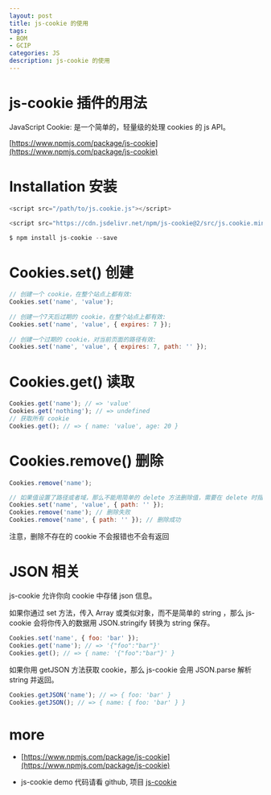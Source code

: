 ```yaml
---
layout: post
title: js-cookie 的使用
tags:
- BOM
- GCIP
categories: JS
description: js-cookie 的使用
---
```


# js-cookie 插件的用法

JavaScript Cookie: 是一个简单的，轻量级的处理 cookies 的 js API。

[https://www.npmjs.com/package/js-cookie](https://www.npmjs.com/package/js-cookie)

# Installation 安装

```js
<script src="/path/to/js.cookie.js"></script>
```

```js
<script src="https://cdn.jsdelivr.net/npm/js-cookie@2/src/js.cookie.min.js"></script>
```

```js
$ npm install js-cookie --save
```

# Cookies.set() 创建

```js
// 创建一个 cookie，在整个站点上都有效:
Cookies.set('name', 'value');
 
// 创建一个7天后过期的 cookie，在整个站点上都有效:
Cookies.set('name', 'value', { expires: 7 });
 
// 创建一个过期的 cookie，对当前页面的路径有效:
Cookies.set('name', 'value', { expires: 7, path: '' });
```

# Cookies.get() 读取

```js
Cookies.get('name'); // => 'value'
Cookies.get('nothing'); // => undefined
// 获取所有 cookie
Cookies.get(); // => { name: 'value', age: 20 }
```

# Cookies.remove() 删除

```js
Cookies.remove('name');
```

```js
// 如果值设置了路径或者域，那么不能用简单的 delete 方法删除值，需要在 delete 时指定路径或者域
Cookies.set('name', 'value', { path: '' });
Cookies.remove('name'); // 删除失败
Cookies.remove('name', { path: '' }); // 删除成功
```

注意，删除不存在的 cookie 不会报错也不会有返回

# JSON 相关

js-cookie 允许你向 cookie 中存储 json 信息。

如果你通过 set 方法，传入 Array 或类似对象，而不是简单的 string ，那么 js-cookie 会将你传入的数据用 JSON.stringify 转换为 string 保存。

```js
Cookies.set('name', { foo: 'bar' });
Cookies.get('name'); // => '{"foo":"bar"}'
Cookies.get(); // => { name: '{"foo":"bar"}' }
```

如果你用 getJSON 方法获取 cookie，那么 js-cookie 会用 JSON.parse 解析 string 并返回。

```js
Cookies.getJSON('name'); // => { foo: 'bar' }
Cookies.getJSON(); // => { name: { foo: 'bar' } }
```

# more

- [https://www.npmjs.com/package/js-cookie](https://www.npmjs.com/package/js-cookie)

- js-cookie demo 代码请看 github, 项目 [js-cookie](https://github.com/pengyouyi/Framework_test/tree/master/vue-test/vue-practical-components/js-cookie)